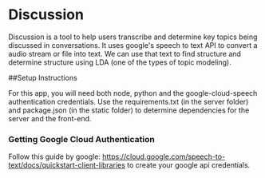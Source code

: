 # Discussion

Discussion is a tool to help users transcribe and determine key topics being discussed in conversations. It uses google's speech to text API to convert a audio stream or file into text. We can use that text to find structure and determine structure using LDA (one of the types of topic modeling).


##Setup Instructions

For this app, you will need both node, python and the google-cloud-speech authentication credentials. Use the requirements.txt (in the server folder) and package.json (in the static folder) to determine dependencies for the server and the front-end.

### Getting Google Cloud Authentication

Follow this guide by google: https://cloud.google.com/speech-to-text/docs/quickstart-client-libraries to create your google api credentials.



